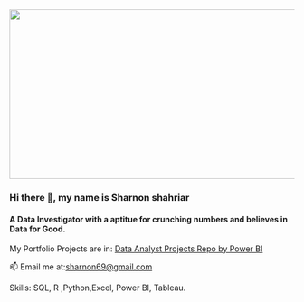  <img src="C:\Users\sk\Downloads\rsz_slide2.png" width="1000" height="300"> 
 
 ### Hi there 👋, my name is Sharnon shahriar
#### A Data Investigator with a aptitue for crunching numbers and believes in Data for Good.


My Portfolio Projects are in: <a href="https://github.com/sharnon69/analyst/">Data Analyst Projects Repo by  Power BI </a> 

📫 Email me at:sharnon69@gmail.com


Skills: SQL, R ,Python,Excel, Power BI, Tableau.







